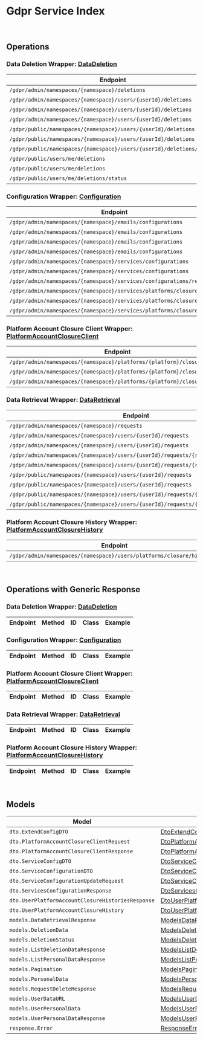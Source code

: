 # Gdpr Service Index

&nbsp;  

## Operations

### Data Deletion Wrapper:  [DataDeletion](../../AccelByte.Sdk/Api/Gdpr/Wrapper/DataDeletion.cs)
| Endpoint | Method | ID | Class | Example |
|---|---|---|---|---|
| `/gdpr/admin/namespaces/{namespace}/deletions` | GET | AdminGetListDeletionDataRequest | [AdminGetListDeletionDataRequest](../../AccelByte.Sdk/Api/Gdpr/Operation/DataDeletion/AdminGetListDeletionDataRequest.cs) | [AdminGetListDeletionDataRequest](../../samples/AccelByte.Sdk.Sample.Cli/ApiCommand/Gdpr/DataDeletion/AdminGetListDeletionDataRequest.cs) |
| `/gdpr/admin/namespaces/{namespace}/users/{userId}/deletions` | GET | AdminGetUserAccountDeletionRequest | [AdminGetUserAccountDeletionRequest](../../AccelByte.Sdk/Api/Gdpr/Operation/DataDeletion/AdminGetUserAccountDeletionRequest.cs) | [AdminGetUserAccountDeletionRequest](../../samples/AccelByte.Sdk.Sample.Cli/ApiCommand/Gdpr/DataDeletion/AdminGetUserAccountDeletionRequest.cs) |
| `/gdpr/admin/namespaces/{namespace}/users/{userId}/deletions` | POST | AdminSubmitUserAccountDeletionRequest | [AdminSubmitUserAccountDeletionRequest](../../AccelByte.Sdk/Api/Gdpr/Operation/DataDeletion/AdminSubmitUserAccountDeletionRequest.cs) | [AdminSubmitUserAccountDeletionRequest](../../samples/AccelByte.Sdk.Sample.Cli/ApiCommand/Gdpr/DataDeletion/AdminSubmitUserAccountDeletionRequest.cs) |
| `/gdpr/admin/namespaces/{namespace}/users/{userId}/deletions` | DELETE | AdminCancelUserAccountDeletionRequest | [AdminCancelUserAccountDeletionRequest](../../AccelByte.Sdk/Api/Gdpr/Operation/DataDeletion/AdminCancelUserAccountDeletionRequest.cs) | [AdminCancelUserAccountDeletionRequest](../../samples/AccelByte.Sdk.Sample.Cli/ApiCommand/Gdpr/DataDeletion/AdminCancelUserAccountDeletionRequest.cs) |
| `/gdpr/public/namespaces/{namespace}/users/{userId}/deletions` | POST | PublicSubmitUserAccountDeletionRequest | [PublicSubmitUserAccountDeletionRequest](../../AccelByte.Sdk/Api/Gdpr/Operation/DataDeletion/PublicSubmitUserAccountDeletionRequest.cs) | [PublicSubmitUserAccountDeletionRequest](../../samples/AccelByte.Sdk.Sample.Cli/ApiCommand/Gdpr/DataDeletion/PublicSubmitUserAccountDeletionRequest.cs) |
| `/gdpr/public/namespaces/{namespace}/users/{userId}/deletions` | DELETE | PublicCancelUserAccountDeletionRequest | [PublicCancelUserAccountDeletionRequest](../../AccelByte.Sdk/Api/Gdpr/Operation/DataDeletion/PublicCancelUserAccountDeletionRequest.cs) | [PublicCancelUserAccountDeletionRequest](../../samples/AccelByte.Sdk.Sample.Cli/ApiCommand/Gdpr/DataDeletion/PublicCancelUserAccountDeletionRequest.cs) |
| `/gdpr/public/namespaces/{namespace}/users/{userId}/deletions/status` | GET | PublicGetUserAccountDeletionStatus | [PublicGetUserAccountDeletionStatus](../../AccelByte.Sdk/Api/Gdpr/Operation/DataDeletion/PublicGetUserAccountDeletionStatus.cs) | [PublicGetUserAccountDeletionStatus](../../samples/AccelByte.Sdk.Sample.Cli/ApiCommand/Gdpr/DataDeletion/PublicGetUserAccountDeletionStatus.cs) |
| `/gdpr/public/users/me/deletions` | POST | PublicSubmitMyAccountDeletionRequest | [PublicSubmitMyAccountDeletionRequest](../../AccelByte.Sdk/Api/Gdpr/Operation/DataDeletion/PublicSubmitMyAccountDeletionRequest.cs) | [PublicSubmitMyAccountDeletionRequest](../../samples/AccelByte.Sdk.Sample.Cli/ApiCommand/Gdpr/DataDeletion/PublicSubmitMyAccountDeletionRequest.cs) |
| `/gdpr/public/users/me/deletions` | DELETE | PublicCancelMyAccountDeletionRequest | [PublicCancelMyAccountDeletionRequest](../../AccelByte.Sdk/Api/Gdpr/Operation/DataDeletion/PublicCancelMyAccountDeletionRequest.cs) | [PublicCancelMyAccountDeletionRequest](../../samples/AccelByte.Sdk.Sample.Cli/ApiCommand/Gdpr/DataDeletion/PublicCancelMyAccountDeletionRequest.cs) |
| `/gdpr/public/users/me/deletions/status` | GET | PublicGetMyAccountDeletionStatus | [PublicGetMyAccountDeletionStatus](../../AccelByte.Sdk/Api/Gdpr/Operation/DataDeletion/PublicGetMyAccountDeletionStatus.cs) | [PublicGetMyAccountDeletionStatus](../../samples/AccelByte.Sdk.Sample.Cli/ApiCommand/Gdpr/DataDeletion/PublicGetMyAccountDeletionStatus.cs) |

### Configuration Wrapper:  [Configuration](../../AccelByte.Sdk/Api/Gdpr/Wrapper/Configuration.cs)
| Endpoint | Method | ID | Class | Example |
|---|---|---|---|---|
| `/gdpr/admin/namespaces/{namespace}/emails/configurations` | GET | GetAdminEmailConfiguration | [GetAdminEmailConfiguration](../../AccelByte.Sdk/Api/Gdpr/Operation/Configuration/GetAdminEmailConfiguration.cs) | [GetAdminEmailConfiguration](../../samples/AccelByte.Sdk.Sample.Cli/ApiCommand/Gdpr/Configuration/GetAdminEmailConfiguration.cs) |
| `/gdpr/admin/namespaces/{namespace}/emails/configurations` | PUT | UpdateAdminEmailConfiguration | [UpdateAdminEmailConfiguration](../../AccelByte.Sdk/Api/Gdpr/Operation/Configuration/UpdateAdminEmailConfiguration.cs) | [UpdateAdminEmailConfiguration](../../samples/AccelByte.Sdk.Sample.Cli/ApiCommand/Gdpr/Configuration/UpdateAdminEmailConfiguration.cs) |
| `/gdpr/admin/namespaces/{namespace}/emails/configurations` | POST | SaveAdminEmailConfiguration | [SaveAdminEmailConfiguration](../../AccelByte.Sdk/Api/Gdpr/Operation/Configuration/SaveAdminEmailConfiguration.cs) | [SaveAdminEmailConfiguration](../../samples/AccelByte.Sdk.Sample.Cli/ApiCommand/Gdpr/Configuration/SaveAdminEmailConfiguration.cs) |
| `/gdpr/admin/namespaces/{namespace}/emails/configurations` | DELETE | DeleteAdminEmailConfiguration | [DeleteAdminEmailConfiguration](../../AccelByte.Sdk/Api/Gdpr/Operation/Configuration/DeleteAdminEmailConfiguration.cs) | [DeleteAdminEmailConfiguration](../../samples/AccelByte.Sdk.Sample.Cli/ApiCommand/Gdpr/Configuration/DeleteAdminEmailConfiguration.cs) |
| `/gdpr/admin/namespaces/{namespace}/services/configurations` | GET | AdminGetServicesConfiguration | [AdminGetServicesConfiguration](../../AccelByte.Sdk/Api/Gdpr/Operation/Configuration/AdminGetServicesConfiguration.cs) | [AdminGetServicesConfiguration](../../samples/AccelByte.Sdk.Sample.Cli/ApiCommand/Gdpr/Configuration/AdminGetServicesConfiguration.cs) |
| `/gdpr/admin/namespaces/{namespace}/services/configurations` | PUT | AdminUpdateServicesConfiguration | [AdminUpdateServicesConfiguration](../../AccelByte.Sdk/Api/Gdpr/Operation/Configuration/AdminUpdateServicesConfiguration.cs) | [AdminUpdateServicesConfiguration](../../samples/AccelByte.Sdk.Sample.Cli/ApiCommand/Gdpr/Configuration/AdminUpdateServicesConfiguration.cs) |
| `/gdpr/admin/namespaces/{namespace}/services/configurations/reset` | DELETE | AdminResetServicesConfiguration | [AdminResetServicesConfiguration](../../AccelByte.Sdk/Api/Gdpr/Operation/Configuration/AdminResetServicesConfiguration.cs) | [AdminResetServicesConfiguration](../../samples/AccelByte.Sdk.Sample.Cli/ApiCommand/Gdpr/Configuration/AdminResetServicesConfiguration.cs) |
| `/gdpr/admin/namespaces/{namespace}/services/platforms/closure/config` | GET | AdminGetPlatformAccountClosureServicesConfiguration | [AdminGetPlatformAccountClosureServicesConfiguration](../../AccelByte.Sdk/Api/Gdpr/Operation/Configuration/AdminGetPlatformAccountClosureServicesConfiguration.cs) | [AdminGetPlatformAccountClosureServicesConfiguration](../../samples/AccelByte.Sdk.Sample.Cli/ApiCommand/Gdpr/Configuration/AdminGetPlatformAccountClosureServicesConfiguration.cs) |
| `/gdpr/admin/namespaces/{namespace}/services/platforms/closure/config` | PUT | AdminUpdatePlatformAccountClosureServicesConfiguration | [AdminUpdatePlatformAccountClosureServicesConfiguration](../../AccelByte.Sdk/Api/Gdpr/Operation/Configuration/AdminUpdatePlatformAccountClosureServicesConfiguration.cs) | [AdminUpdatePlatformAccountClosureServicesConfiguration](../../samples/AccelByte.Sdk.Sample.Cli/ApiCommand/Gdpr/Configuration/AdminUpdatePlatformAccountClosureServicesConfiguration.cs) |
| `/gdpr/admin/namespaces/{namespace}/services/platforms/closure/config` | DELETE | AdminResetPlatformAccountClosureServicesConfiguration | [AdminResetPlatformAccountClosureServicesConfiguration](../../AccelByte.Sdk/Api/Gdpr/Operation/Configuration/AdminResetPlatformAccountClosureServicesConfiguration.cs) | [AdminResetPlatformAccountClosureServicesConfiguration](../../samples/AccelByte.Sdk.Sample.Cli/ApiCommand/Gdpr/Configuration/AdminResetPlatformAccountClosureServicesConfiguration.cs) |

### Platform Account Closure Client Wrapper:  [PlatformAccountClosureClient](../../AccelByte.Sdk/Api/Gdpr/Wrapper/PlatformAccountClosureClient.cs)
| Endpoint | Method | ID | Class | Example |
|---|---|---|---|---|
| `/gdpr/admin/namespaces/{namespace}/platforms/{platform}/closure/client` | GET | AdminGetPlatformAccountClosureClient | [AdminGetPlatformAccountClosureClient](../../AccelByte.Sdk/Api/Gdpr/Operation/PlatformAccountClosureClient/AdminGetPlatformAccountClosureClient.cs) | [AdminGetPlatformAccountClosureClient](../../samples/AccelByte.Sdk.Sample.Cli/ApiCommand/Gdpr/PlatformAccountClosureClient/AdminGetPlatformAccountClosureClient.cs) |
| `/gdpr/admin/namespaces/{namespace}/platforms/{platform}/closure/client` | POST | AdminUpdatePlatformAccountClosureClient | [AdminUpdatePlatformAccountClosureClient](../../AccelByte.Sdk/Api/Gdpr/Operation/PlatformAccountClosureClient/AdminUpdatePlatformAccountClosureClient.cs) | [AdminUpdatePlatformAccountClosureClient](../../samples/AccelByte.Sdk.Sample.Cli/ApiCommand/Gdpr/PlatformAccountClosureClient/AdminUpdatePlatformAccountClosureClient.cs) |
| `/gdpr/admin/namespaces/{namespace}/platforms/{platform}/closure/client` | DELETE | AdminDeletePlatformAccountClosureClient | [AdminDeletePlatformAccountClosureClient](../../AccelByte.Sdk/Api/Gdpr/Operation/PlatformAccountClosureClient/AdminDeletePlatformAccountClosureClient.cs) | [AdminDeletePlatformAccountClosureClient](../../samples/AccelByte.Sdk.Sample.Cli/ApiCommand/Gdpr/PlatformAccountClosureClient/AdminDeletePlatformAccountClosureClient.cs) |

### Data Retrieval Wrapper:  [DataRetrieval](../../AccelByte.Sdk/Api/Gdpr/Wrapper/DataRetrieval.cs)
| Endpoint | Method | ID | Class | Example |
|---|---|---|---|---|
| `/gdpr/admin/namespaces/{namespace}/requests` | GET | AdminGetListPersonalDataRequest | [AdminGetListPersonalDataRequest](../../AccelByte.Sdk/Api/Gdpr/Operation/DataRetrieval/AdminGetListPersonalDataRequest.cs) | [AdminGetListPersonalDataRequest](../../samples/AccelByte.Sdk.Sample.Cli/ApiCommand/Gdpr/DataRetrieval/AdminGetListPersonalDataRequest.cs) |
| `/gdpr/admin/namespaces/{namespace}/users/{userId}/requests` | GET | AdminGetUserPersonalDataRequests | [AdminGetUserPersonalDataRequests](../../AccelByte.Sdk/Api/Gdpr/Operation/DataRetrieval/AdminGetUserPersonalDataRequests.cs) | [AdminGetUserPersonalDataRequests](../../samples/AccelByte.Sdk.Sample.Cli/ApiCommand/Gdpr/DataRetrieval/AdminGetUserPersonalDataRequests.cs) |
| `/gdpr/admin/namespaces/{namespace}/users/{userId}/requests` | POST | AdminRequestDataRetrieval | [AdminRequestDataRetrieval](../../AccelByte.Sdk/Api/Gdpr/Operation/DataRetrieval/AdminRequestDataRetrieval.cs) | [AdminRequestDataRetrieval](../../samples/AccelByte.Sdk.Sample.Cli/ApiCommand/Gdpr/DataRetrieval/AdminRequestDataRetrieval.cs) |
| `/gdpr/admin/namespaces/{namespace}/users/{userId}/requests/{requestDate}` | DELETE | AdminCancelUserPersonalDataRequest | [AdminCancelUserPersonalDataRequest](../../AccelByte.Sdk/Api/Gdpr/Operation/DataRetrieval/AdminCancelUserPersonalDataRequest.cs) | [AdminCancelUserPersonalDataRequest](../../samples/AccelByte.Sdk.Sample.Cli/ApiCommand/Gdpr/DataRetrieval/AdminCancelUserPersonalDataRequest.cs) |
| `/gdpr/admin/namespaces/{namespace}/users/{userId}/requests/{requestDate}/generate` | POST | AdminGeneratePersonalDataURL | [AdminGeneratePersonalDataURL](../../AccelByte.Sdk/Api/Gdpr/Operation/DataRetrieval/AdminGeneratePersonalDataURL.cs) | [AdminGeneratePersonalDataURL](../../samples/AccelByte.Sdk.Sample.Cli/ApiCommand/Gdpr/DataRetrieval/AdminGeneratePersonalDataURL.cs) |
| `/gdpr/public/namespaces/{namespace}/users/{userId}/requests` | GET | PublicGetUserPersonalDataRequests | [PublicGetUserPersonalDataRequests](../../AccelByte.Sdk/Api/Gdpr/Operation/DataRetrieval/PublicGetUserPersonalDataRequests.cs) | [PublicGetUserPersonalDataRequests](../../samples/AccelByte.Sdk.Sample.Cli/ApiCommand/Gdpr/DataRetrieval/PublicGetUserPersonalDataRequests.cs) |
| `/gdpr/public/namespaces/{namespace}/users/{userId}/requests` | POST | PublicRequestDataRetrieval | [PublicRequestDataRetrieval](../../AccelByte.Sdk/Api/Gdpr/Operation/DataRetrieval/PublicRequestDataRetrieval.cs) | [PublicRequestDataRetrieval](../../samples/AccelByte.Sdk.Sample.Cli/ApiCommand/Gdpr/DataRetrieval/PublicRequestDataRetrieval.cs) |
| `/gdpr/public/namespaces/{namespace}/users/{userId}/requests/{requestDate}` | DELETE | PublicCancelUserPersonalDataRequest | [PublicCancelUserPersonalDataRequest](../../AccelByte.Sdk/Api/Gdpr/Operation/DataRetrieval/PublicCancelUserPersonalDataRequest.cs) | [PublicCancelUserPersonalDataRequest](../../samples/AccelByte.Sdk.Sample.Cli/ApiCommand/Gdpr/DataRetrieval/PublicCancelUserPersonalDataRequest.cs) |
| `/gdpr/public/namespaces/{namespace}/users/{userId}/requests/{requestDate}/generate` | POST | PublicGeneratePersonalDataURL | [PublicGeneratePersonalDataURL](../../AccelByte.Sdk/Api/Gdpr/Operation/DataRetrieval/PublicGeneratePersonalDataURL.cs) | [PublicGeneratePersonalDataURL](../../samples/AccelByte.Sdk.Sample.Cli/ApiCommand/Gdpr/DataRetrieval/PublicGeneratePersonalDataURL.cs) |

### Platform Account Closure History Wrapper:  [PlatformAccountClosureHistory](../../AccelByte.Sdk/Api/Gdpr/Wrapper/PlatformAccountClosureHistory.cs)
| Endpoint | Method | ID | Class | Example |
|---|---|---|---|---|
| `/gdpr/admin/namespaces/{namespace}/users/platforms/closure/histories` | GET | AdminGetUserPlatformAccountClosureHistories | [AdminGetUserPlatformAccountClosureHistories](../../AccelByte.Sdk/Api/Gdpr/Operation/PlatformAccountClosureHistory/AdminGetUserPlatformAccountClosureHistories.cs) | [AdminGetUserPlatformAccountClosureHistories](../../samples/AccelByte.Sdk.Sample.Cli/ApiCommand/Gdpr/PlatformAccountClosureHistory/AdminGetUserPlatformAccountClosureHistories.cs) |


&nbsp;  

## Operations with Generic Response

### Data Deletion Wrapper:  [DataDeletion](../../AccelByte.Sdk/Api/Gdpr/Wrapper/DataDeletion.cs)
| Endpoint | Method | ID | Class | Example |
|---|---|---|---|---|

### Configuration Wrapper:  [Configuration](../../AccelByte.Sdk/Api/Gdpr/Wrapper/Configuration.cs)
| Endpoint | Method | ID | Class | Example |
|---|---|---|---|---|

### Platform Account Closure Client Wrapper:  [PlatformAccountClosureClient](../../AccelByte.Sdk/Api/Gdpr/Wrapper/PlatformAccountClosureClient.cs)
| Endpoint | Method | ID | Class | Example |
|---|---|---|---|---|

### Data Retrieval Wrapper:  [DataRetrieval](../../AccelByte.Sdk/Api/Gdpr/Wrapper/DataRetrieval.cs)
| Endpoint | Method | ID | Class | Example |
|---|---|---|---|---|

### Platform Account Closure History Wrapper:  [PlatformAccountClosureHistory](../../AccelByte.Sdk/Api/Gdpr/Wrapper/PlatformAccountClosureHistory.cs)
| Endpoint | Method | ID | Class | Example |
|---|---|---|---|---|


&nbsp;  

## Models

| Model | Class |
|---|---|
| `dto.ExtendConfigDTO` | [DtoExtendConfigDTO](../../AccelByte.Sdk/Api/Gdpr/Model/DtoExtendConfigDTO.cs) |
| `dto.PlatformAccountClosureClientRequest` | [DtoPlatformAccountClosureClientRequest](../../AccelByte.Sdk/Api/Gdpr/Model/DtoPlatformAccountClosureClientRequest.cs) |
| `dto.PlatformAccountClosureClientResponse` | [DtoPlatformAccountClosureClientResponse](../../AccelByte.Sdk/Api/Gdpr/Model/DtoPlatformAccountClosureClientResponse.cs) |
| `dto.ServiceConfigDTO` | [DtoServiceConfigDTO](../../AccelByte.Sdk/Api/Gdpr/Model/DtoServiceConfigDTO.cs) |
| `dto.ServiceConfigurationDTO` | [DtoServiceConfigurationDTO](../../AccelByte.Sdk/Api/Gdpr/Model/DtoServiceConfigurationDTO.cs) |
| `dto.ServiceConfigurationUpdateRequest` | [DtoServiceConfigurationUpdateRequest](../../AccelByte.Sdk/Api/Gdpr/Model/DtoServiceConfigurationUpdateRequest.cs) |
| `dto.ServicesConfigurationResponse` | [DtoServicesConfigurationResponse](../../AccelByte.Sdk/Api/Gdpr/Model/DtoServicesConfigurationResponse.cs) |
| `dto.UserPlatformAccountClosureHistoriesResponse` | [DtoUserPlatformAccountClosureHistoriesResponse](../../AccelByte.Sdk/Api/Gdpr/Model/DtoUserPlatformAccountClosureHistoriesResponse.cs) |
| `dto.UserPlatformAccountClosureHistory` | [DtoUserPlatformAccountClosureHistory](../../AccelByte.Sdk/Api/Gdpr/Model/DtoUserPlatformAccountClosureHistory.cs) |
| `models.DataRetrievalResponse` | [ModelsDataRetrievalResponse](../../AccelByte.Sdk/Api/Gdpr/Model/ModelsDataRetrievalResponse.cs) |
| `models.DeletionData` | [ModelsDeletionData](../../AccelByte.Sdk/Api/Gdpr/Model/ModelsDeletionData.cs) |
| `models.DeletionStatus` | [ModelsDeletionStatus](../../AccelByte.Sdk/Api/Gdpr/Model/ModelsDeletionStatus.cs) |
| `models.ListDeletionDataResponse` | [ModelsListDeletionDataResponse](../../AccelByte.Sdk/Api/Gdpr/Model/ModelsListDeletionDataResponse.cs) |
| `models.ListPersonalDataResponse` | [ModelsListPersonalDataResponse](../../AccelByte.Sdk/Api/Gdpr/Model/ModelsListPersonalDataResponse.cs) |
| `models.Pagination` | [ModelsPagination](../../AccelByte.Sdk/Api/Gdpr/Model/ModelsPagination.cs) |
| `models.PersonalData` | [ModelsPersonalData](../../AccelByte.Sdk/Api/Gdpr/Model/ModelsPersonalData.cs) |
| `models.RequestDeleteResponse` | [ModelsRequestDeleteResponse](../../AccelByte.Sdk/Api/Gdpr/Model/ModelsRequestDeleteResponse.cs) |
| `models.UserDataURL` | [ModelsUserDataURL](../../AccelByte.Sdk/Api/Gdpr/Model/ModelsUserDataURL.cs) |
| `models.UserPersonalData` | [ModelsUserPersonalData](../../AccelByte.Sdk/Api/Gdpr/Model/ModelsUserPersonalData.cs) |
| `models.UserPersonalDataResponse` | [ModelsUserPersonalDataResponse](../../AccelByte.Sdk/Api/Gdpr/Model/ModelsUserPersonalDataResponse.cs) |
| `response.Error` | [ResponseError](../../AccelByte.Sdk/Api/Gdpr/Model/ResponseError.cs) |
